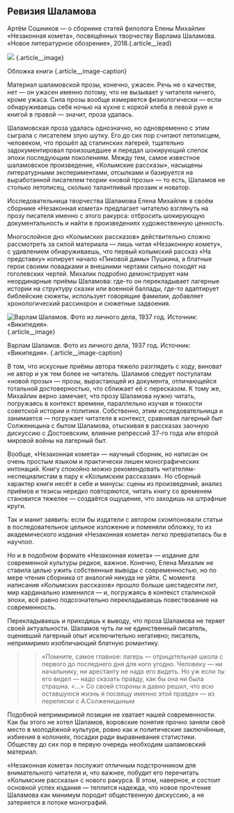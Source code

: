 ## Ревизия Шаламова

Артём Сошников — о сборнике статей филолога Елены Михайлик «Незаконная комета», посвящённых творчеству Варлама Шаламова. «Новое литературное обозрение», 2018.{.article\_\_lead}

![][image-1] {.article\_\_image}

Обложка книги {.article\_\_image-caption}

Материал шаламовской прозы, конечно, ужасен. Речь не о качестве, нет — он ужасен именно потому, что не вызывает у читателя ничего, кроме ужаса. Сила прозы вообще измеряется физиологически — если обнаруживаешь себя ночью на кухне с коркой хлеба в левой руке и книгой в правой — значит, проза удалась. 

Шаламовская проза удалась однозначно, но одновременно с этим сыграла с писателем злую шутку. Его до сих пор считают летописцем, человеком, что прошёл ад сталинских лагерей, тщательно задокументировал произошедшее и передал шокирующий слепок эпохи последующим поколениям. Между тем, самое известное шаламовское произведение, «Колымские рассказы», насыщены литературными экспериментами, отсылками и базируется на выработанной писателем теории «новой прозы» — то есть, Шаламов не столько летописец, сколько талантливый прозаик и новатор. 

Исследовательница творчества Шаламова Елена Михайлик в своём сборнике «Незаконная комета» предлагает читателю взглянуть на прозу писателя именно с этого ракурса: отбросить шокирующую документальность и найти в произведениях художественную ценность.

Многослойное дно «Колымских рассказов» действительно сложно рассмотреть за силой материала — лишь читая «Незаконную комету», с удивлением обнаруживаешь, что первый колымский рассказ «На представку» копирует начало «Пиковой дамы» Пушкина, а блатные герои своими повадками и внешними чертами сильно походят на гоголевских чертей. Михалик подробно демонстрирует нам неординарные приёмы Шаламова: где-то он перекладывает лагерные истории на структуру сказки или военной баллады, где-то адаптирует библейские сюжеты, использует говорящие фамилии, добавляет хронологический рассинхрон и сюжетные задвоения.

![Варлам Шаламов. Фото из личного дела, 1937 год. Источник: «Википедия».][image-2] {.article\_\_image}

Варлам Шаламов. Фото из личного дела, 1937 год. Источник: «Википедия». {.article\_\_image-caption}

В том, что искусные приёмы автора тяжело разглядеть с ходу, виноват не автор и уж тем более не читатель. Шаламов следует постулатам «новой прозы» — прозы, вырастающей из документа, отличающейся тотальной достоверностью, что сближает её с пересказом. К тому же, Михайлик верно замечает, что прозу Шаламова нужно читать, погружаясь в контекст времени, параллельно изучая и тонкости советской истории и политики. Собственно, этим исследовательница и занимается — погружает читателя в контекст, сравнивая лагерный быт Солженицына с бытом Шаламова, отыскивая в рассказах заочную дискуссию с Достоевским, влияние репрессий 37-го года или второй мировой войны на лагерный быт.

Вообще, «Незаконная комета» — научный сборник, но написан он очень простым языком и практически лишен монографических интонаций. Книгу спокойно можно рекомендовать читателям-неспециалистам в пару к «Колымским рассказам». Но сборный характер книги несёт в себе и минусы: сцены из произведений, анализ приёмов и тезисы нередко повторяются, читать книгу со временем становится тяжелее — создаётся ощущение, что заходишь на штрафные круги.

Так и манит заявить: если бы издатели с автором скомпоновали статьи в последовательное цельное изложение и поменяли обложку, то из академического издания «Незаконная комета» легко превратилась бы в научпоп.

Но и в подобном формате «Незаконная комета» — издание для современной культуры редкое, важное. Конечно, Елена Михалик не ставила целью ужить собственные выводы с современностью, но по мере чтения сборника от аналогий никуда не уйти. С момента написания «Колымских рассказов» прошло больше шестидесяти лет, мир кардинально изменился — и, погружаясь в контекст сталинской эпохи, всё равно подсознательно перекладываешь повествование на современность.

Перекладываешь и приходишь к выводу, что проза Шаламова не теряет своей актуальности. Шаламов чуть ли не единственный писатель, оценивший лагерный опыт исключительно негативно; писатель, непримиримо изобличающий блатную романтику. 

> > «Помните, самое главное: лагерь — отрицательная школа с первого до последнего дня для кого угодно. Человеку — ни начальнику, ни арестанту не надо его видеть. Но уж если ты его видел — надо сказать правду, как бы она ни была страшна. \<…\> Со своей стороны я давно решил, что всю оставшуюся жизнь я посвящу именно этой правде» — из переписки с А.Солженицыным

Подобной непримиримой позиции не хватает нашей современности. Как бы этого не хотел Шаламов, воровские понятия прочно заняли своё место в молодёжной культуре, ровно как и политические заключённые, избиения в колониях, посадки ради выравнивания статистики. Обществу до сих пор в первую очередь необходим шаламовский материал.

«Незаконная комета» послужит отличным подстрочником для внимательного читателя и, что важнее, побудит его перечитать «Колымские рассказы» с нового ракурса. В этом, наверное, и состоит основной успех издания — теплится надежда, что новое прочтение Шаламова как минимум породит общественную дискуссию, а не затеряется в потоке монографий.

[image-1]:	http://sayocean.me/img/shalamov.jpg
[image-2]:	https://upload.wikimedia.org/wikipedia/commons/2/2d/Varlam_Shalamov-NKVD.jpg